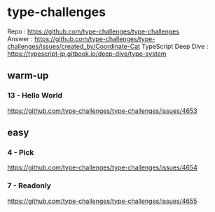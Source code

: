 # type-challenges
Repo : https://github.com/type-challenges/type-challenges  
Answer : https://github.com/type-challenges/type-challenges/issues/created_by/Coordinate-Cat
TypeScript Deep Dive : https://typescript-jp.gitbook.io/deep-dive/type-system

## warm-up
### 13 - Hello World
https://github.com/type-challenges/type-challenges/issues/4653

## easy
### 4 - Pick
https://github.com/type-challenges/type-challenges/issues/4654

### 7 - Readonly
https://github.com/type-challenges/type-challenges/issues/4655
